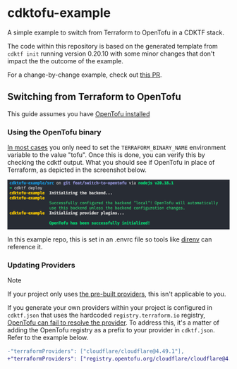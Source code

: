 # cdktofu-example

A simple example to switch from Terraform to OpenTofu in a CDKTF stack.

The code within this repository is based on the generated template from `cdktf init` running version 0.20.10 with some minor changes that don't impact the the outcome of the example.

For a change-by-change example, check out [this PR](https://github.com/therealvio/cdktofu-example/pull/1).

## Switching from Terraform to OpenTofu

This guide assumes you have [OpenTofu installed](https://opentofu.org/docs/intro/install/)

### Using the OpenTofu binary

[In most cases](https://github.com/opentofu/opentofu/issues/601) you only need to set the `TERRAFORM_BINARY_NAME` environment variable to the value "tofu". Once this is done, you can verify this by checking the cdktf output. What you should see if OpenTofu in place of Terraform, as depicted in the screenshot below.

<img style="display: block; margin-left: auto; margin-right: auto" src="./docs/001.png" alt="screenshot of cdktf CLI output showing the use of OpenTofu in place of Terraform"></img>

In this example repo, this is set in an .envrc file so tools like [direnv](https://direnv.net/) can reference it.

### Updating Providers

> [!NOTE]
> If your project only uses [the pre-built providers](https://developer.hashicorp.com/terraform/cdktf/concepts/providers#install-pre-built-providers), this isn't applicable to you.

If you generate your own providers within your project is configured in `cdktf.json` that uses the hardcoded `registry.terraform.io` registry, [OpenTofu can fail to resolve the provider](https://github.com/opentofu/opentofu/issues/601#issuecomment-1908955829). To address this, it's a matter of adding the OpenTofu registry as a prefix to your provider in `cdktf.json`. Refer to the example below.

```diff
-"terraformProviders": ["cloudflare/cloudflare@4.49.1"],
+"terraformProviders": ["registry.opentofu.org/cloudflare/cloudflare@4.49.1"],
```
